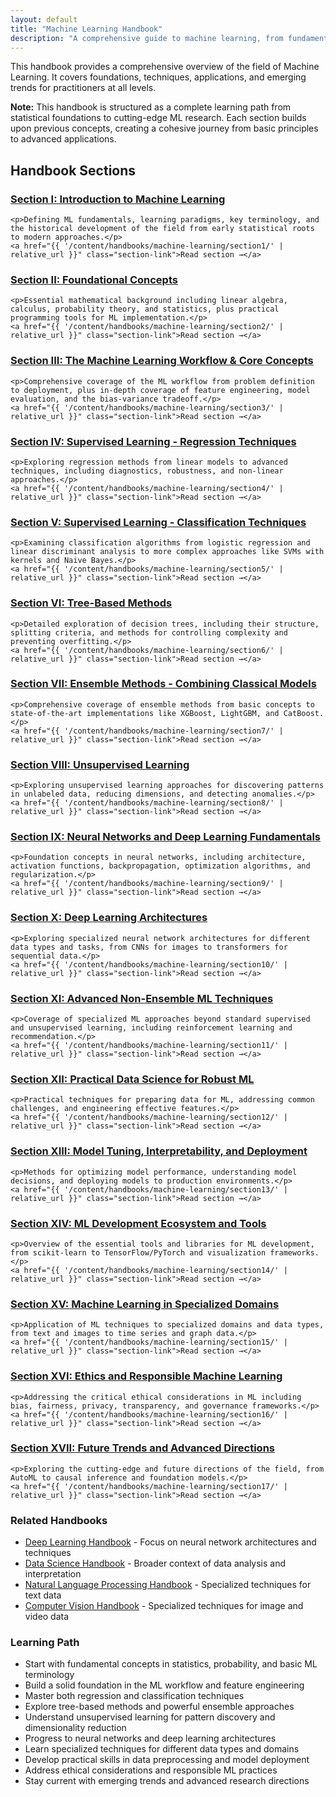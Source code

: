 ```yaml
---
layout: default
title: "Machine Learning Handbook"
description: "A comprehensive guide to machine learning, from fundamental concepts to advanced techniques and applications."
---
```


<link rel="stylesheet" href="{{ '/assets/css/section-academic.css' | relative_url }}">

<div class="attribution-notice">
  <div class="attribution-content">
    <p>This handbook provides a comprehensive overview of the field of Machine Learning. It covers foundations, techniques, applications, and emerging trends for practitioners at all levels.</p>
  </div>
</div>

<div class="key-concept">
  <strong>Note:</strong> This handbook is structured as a complete learning path from statistical foundations to cutting-edge ML research. Each section builds upon previous concepts, creating a cohesive journey from basic principles to advanced applications.
</div>

<h2 id="handbook-sections">Handbook Sections</h2>

<div class="sections-grid">
  <!-- Section I -->
  <div class="section-card">
    <h3 id="s1">
      <a href="{{ '/content/handbooks/machine-learning/section1/' | relative_url }}">Section I: Introduction to Machine Learning</a>
    </h3>
    
    <p>Defining ML fundamentals, learning paradigms, key terminology, and the historical development of the field from early statistical roots to modern approaches.</p>
    <a href="{{ '/content/handbooks/machine-learning/section1/' | relative_url }}" class="section-link">Read section →</a>
  </div>
  
  <!-- Section II -->
  <div class="section-card">
    <h3 id="s2">
      <a href="{{ '/content/handbooks/machine-learning/section2/' | relative_url }}">Section II: Foundational Concepts</a>
    </h3>
    
    <p>Essential mathematical background including linear algebra, calculus, probability theory, and statistics, plus practical programming tools for ML implementation.</p>
    <a href="{{ '/content/handbooks/machine-learning/section2/' | relative_url }}" class="section-link">Read section →</a>
  </div>
  
  <!-- Section III -->
  <div class="section-card">
    <h3 id="s3">
      <a href="{{ '/content/handbooks/machine-learning/section3/' | relative_url }}">Section III: The Machine Learning Workflow & Core Concepts</a>
    </h3>
    
    <p>Comprehensive coverage of the ML workflow from problem definition to deployment, plus in-depth coverage of feature engineering, model evaluation, and the bias-variance tradeoff.</p>
    <a href="{{ '/content/handbooks/machine-learning/section3/' | relative_url }}" class="section-link">Read section →</a>
  </div>
  
  <!-- Section IV -->
  <div class="section-card">
    <h3 id="s4">
      <a href="{{ '/content/handbooks/machine-learning/section4/' | relative_url }}">Section IV: Supervised Learning - Regression Techniques</a>
    </h3>
    
    <p>Exploring regression methods from linear models to advanced techniques, including diagnostics, robustness, and non-linear approaches.</p>
    <a href="{{ '/content/handbooks/machine-learning/section4/' | relative_url }}" class="section-link">Read section →</a>
  </div>
  
  <!-- Section V -->
  <div class="section-card">
    <h3 id="s5">
      <a href="{{ '/content/handbooks/machine-learning/section5/' | relative_url }}">Section V: Supervised Learning - Classification Techniques</a>
    </h3>
    
    <p>Examining classification algorithms from logistic regression and linear discriminant analysis to more complex approaches like SVMs with kernels and Naive Bayes.</p>
    <a href="{{ '/content/handbooks/machine-learning/section5/' | relative_url }}" class="section-link">Read section →</a>
  </div>
  
  <!-- Section VI -->
  <div class="section-card">
    <h3 id="s6">
      <a href="{{ '/content/handbooks/machine-learning/section6/' | relative_url }}">Section VI: Tree-Based Methods</a>
    </h3>
    
    <p>Detailed exploration of decision trees, including their structure, splitting criteria, and methods for controlling complexity and preventing overfitting.</p>
    <a href="{{ '/content/handbooks/machine-learning/section6/' | relative_url }}" class="section-link">Read section →</a>
  </div>
  
  <!-- Section VII -->
  <div class="section-card">
    <h3 id="s7">
      <a href="{{ '/content/handbooks/machine-learning/section7/' | relative_url }}">Section VII: Ensemble Methods - Combining Classical Models</a>
    </h3>
    
    <p>Comprehensive coverage of ensemble methods from basic concepts to state-of-the-art implementations like XGBoost, LightGBM, and CatBoost.</p>
    <a href="{{ '/content/handbooks/machine-learning/section7/' | relative_url }}" class="section-link">Read section →</a>
  </div>
  
  <!-- Section VIII -->
  <div class="section-card">
    <h3 id="s8">
      <a href="{{ '/content/handbooks/machine-learning/section8/' | relative_url }}">Section VIII: Unsupervised Learning</a>
    </h3>
    
    <p>Exploring unsupervised learning approaches for discovering patterns in unlabeled data, reducing dimensions, and detecting anomalies.</p>
    <a href="{{ '/content/handbooks/machine-learning/section8/' | relative_url }}" class="section-link">Read section →</a>
  </div>
  
  <!-- Section IX -->
  <div class="section-card">
    <h3 id="s9">
      <a href="{{ '/content/handbooks/machine-learning/section9/' | relative_url }}">Section IX: Neural Networks and Deep Learning Fundamentals</a>
    </h3>
    
    <p>Foundation concepts in neural networks, including architecture, activation functions, backpropagation, optimization algorithms, and regularization.</p>
    <a href="{{ '/content/handbooks/machine-learning/section9/' | relative_url }}" class="section-link">Read section →</a>
  </div>

  <!-- Section X -->
  <div class="section-card">
    <h3 id="s10">
      <a href="{{ '/content/handbooks/machine-learning/section10/' | relative_url }}">Section X: Deep Learning Architectures</a>
    </h3>
    
    <p>Exploring specialized neural network architectures for different data types and tasks, from CNNs for images to transformers for sequential data.</p>
    <a href="{{ '/content/handbooks/machine-learning/section10/' | relative_url }}" class="section-link">Read section →</a>
  </div>

  <!-- Section XI -->
  <div class="section-card">
    <h3 id="s11">
      <a href="{{ '/content/handbooks/machine-learning/section11/' | relative_url }}">Section XI: Advanced Non-Ensemble ML Techniques</a>
    </h3>
    
    <p>Coverage of specialized ML approaches beyond standard supervised and unsupervised learning, including reinforcement learning and recommendation.</p>
    <a href="{{ '/content/handbooks/machine-learning/section11/' | relative_url }}" class="section-link">Read section →</a>
  </div>

  <!-- Section XII -->
  <div class="section-card">
    <h3 id="s12">
      <a href="{{ '/content/handbooks/machine-learning/section12/' | relative_url }}">Section XII: Practical Data Science for Robust ML</a>
    </h3>
    
    <p>Practical techniques for preparing data for ML, addressing common challenges, and engineering effective features.</p>
    <a href="{{ '/content/handbooks/machine-learning/section12/' | relative_url }}" class="section-link">Read section →</a>
  </div>

  <!-- Section XIII -->
  <div class="section-card">
    <h3 id="s13">
      <a href="{{ '/content/handbooks/machine-learning/section13/' | relative_url }}">Section XIII: Model Tuning, Interpretability, and Deployment</a>
    </h3>
    
    <p>Methods for optimizing model performance, understanding model decisions, and deploying models to production environments.</p>
    <a href="{{ '/content/handbooks/machine-learning/section13/' | relative_url }}" class="section-link">Read section →</a>
  </div>

  <!-- Section XIV -->
  <div class="section-card">
    <h3 id="s14">
      <a href="{{ '/content/handbooks/machine-learning/section14/' | relative_url }}">Section XIV: ML Development Ecosystem and Tools</a>
    </h3>
    
    <p>Overview of the essential tools and libraries for ML development, from scikit-learn to TensorFlow/PyTorch and visualization frameworks.</p>
    <a href="{{ '/content/handbooks/machine-learning/section14/' | relative_url }}" class="section-link">Read section →</a>
  </div>

  <!-- Section XV -->
  <div class="section-card">
    <h3 id="s15">
      <a href="{{ '/content/handbooks/machine-learning/section15/' | relative_url }}">Section XV: Machine Learning in Specialized Domains</a>
    </h3>
    
    <p>Application of ML techniques to specialized domains and data types, from text and images to time series and graph data.</p>
    <a href="{{ '/content/handbooks/machine-learning/section15/' | relative_url }}" class="section-link">Read section →</a>
  </div>

  <!-- Section XVI -->
  <div class="section-card">
    <h3 id="s16">
      <a href="{{ '/content/handbooks/machine-learning/section16/' | relative_url }}">Section XVI: Ethics and Responsible Machine Learning</a>
    </h3>
    
    <p>Addressing the critical ethical considerations in ML including bias, fairness, privacy, transparency, and governance frameworks.</p>
    <a href="{{ '/content/handbooks/machine-learning/section16/' | relative_url }}" class="section-link">Read section →</a>
  </div>

  <!-- Section XVII -->
  <div class="section-card">
    <h3 id="s17">
      <a href="{{ '/content/handbooks/machine-learning/section17/' | relative_url }}">Section XVII: Future Trends and Advanced Directions</a>
    </h3>
    
    <p>Exploring the cutting-edge and future directions of the field, from AutoML to causal inference and foundation models.</p>
    <a href="{{ '/content/handbooks/machine-learning/section17/' | relative_url }}" class="section-link">Read section →</a>
  </div>
</div>

<div class="resource-links">
  <h3>Related Handbooks</h3>
  <ul>
    <li><a href="{{ '/content/handbooks/deep-learning/' | relative_url }}">Deep Learning Handbook</a> - Focus on neural network architectures and techniques</li>
    <li><a href="{{ '/content/handbooks/data-science/' | relative_url }}">Data Science Handbook</a> - Broader context of data analysis and interpretation</li>
    <li><a href="{{ '/content/handbooks/nlp/' | relative_url }}">Natural Language Processing Handbook</a> - Specialized techniques for text data</li>
    <li><a href="{{ '/content/handbooks/computer-vision/' | relative_url }}">Computer Vision Handbook</a> - Specialized techniques for image and video data</li>
  </ul>
</div>

<div class="summary-section">
  <h3>Learning Path</h3>
  <ul>
    <li>Start with fundamental concepts in statistics, probability, and basic ML terminology</li>
    <li>Build a solid foundation in the ML workflow and feature engineering</li>
    <li>Master both regression and classification techniques</li>
    <li>Explore tree-based methods and powerful ensemble approaches</li>
    <li>Understand unsupervised learning for pattern discovery and dimensionality reduction</li>
    <li>Progress to neural networks and deep learning architectures</li>
    <li>Learn specialized techniques for different data types and domains</li>
    <li>Develop practical skills in data preprocessing and model deployment</li>
    <li>Address ethical considerations and responsible ML practices</li>
    <li>Stay current with emerging trends and advanced research directions</li>
  </ul>
</div>

<script>
  // Navigation variables - no previous for index
    window.nextSection = "/content/handbooks/machine-learning/section1/";
</script>

<script src="{{ '/assets/js/section-academic.js' | relative_url }}"></script>
